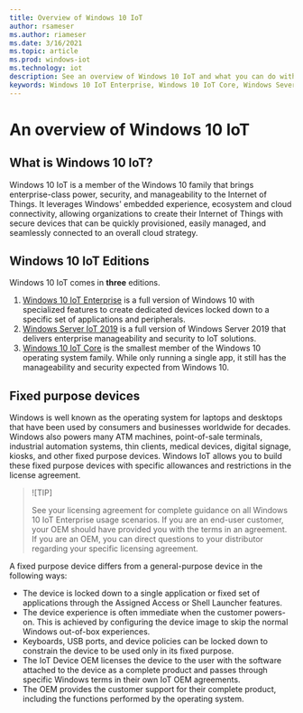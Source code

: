 ```yaml
---
title: Overview of Windows 10 IoT
author: rsameser
ms.author: riameser
ms.date: 3/16/2021
ms.topic: article
ms.prod: windows-iot
ms.technology: iot
description: See an overview of Windows 10 IoT and what you can do with it.
keywords: Windows 10 IoT Enterprise, Windows 10 IoT Core, Windows Sever IoT 2019, editions
---
```


# An overview of Windows 10 IoT

## What is Windows 10 IoT?
Windows 10 IoT is a member of the Windows 10 family that brings enterprise-class power, security, and manageability to the Internet of Things.  It leverages Windows' embedded experience, ecosystem and cloud connectivity, allowing organizations to create their Internet of Things with secure devices that can be quickly provisioned, easily managed, and seamlessly connected to an overall cloud strategy.  

## Windows 10 IoT Editions
Windows 10 IoT comes in **three** editions.
1. [Windows 10 IoT Enterprise](../iot-enterprise/Getting_Started.md) is a full version of Windows 10 with specialized features to create dedicated devices locked down to a specific set of applications and peripherals.
2. [Windows Server IoT 2019](../server/windows-server.md) is a full version of Windows Server 2019 that delivers enterprise manageability and security to IoT solutions.
3. [Windows 10 IoT Core](https://docs.microsoft.com/windows/iot-core/windows-iot-core) is the smallest member of the Windows 10 operating system family. While only running a single app, it still has the manageability and security expected from Windows 10.  

## Fixed purpose devices
Windows is well known as the operating system for laptops and desktops that have been used by consumers and businesses worldwide for decades. Windows also powers many ATM machines, point-of-sale terminals, industrial automation systems, thin clients, medical devices, digital signage, kiosks, and other fixed purpose devices. Windows IoT allows you to build these fixed purpose devices with specific allowances and restrictions in the license agreement.

>![TIP]
>
> See your licensing agreement for complete guidance on all Windows 10 IoT Enterprise usage scenarios. If you are an end-user customer, your OEM should have provided you with the terms in an agreement. If you are an OEM, you can direct questions to your distributor regarding your specific licensing agreement.

A fixed purpose device differs from a general-purpose device in the following ways:
* The device is locked down to a single application or fixed set of applications through the Assigned Access or Shell Launcher features.
* The device experience is often immediate when the customer powers-on. This is achieved by configuring the device image to skip the normal Windows out-of-box experiences.
* Keyboards, USB ports, and device policies can be locked down to constrain the device to be used only in its fixed purpose.
* The IoT Device OEM licenses the device to the user with the software attached to the device as a complete product and passes through specific Windows terms in their own IoT OEM agreements.
* The OEM provides the customer support for their complete product, including the functions performed by the operating system.

